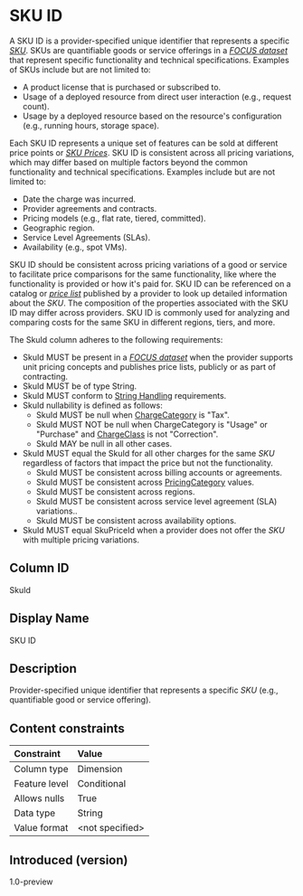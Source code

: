 # SKU ID

A SKU ID is a provider-specified unique identifier that represents a specific [*SKU*](#glossary:sku). SKUs are quantifiable goods or service offerings in a [*FOCUS dataset*](#glossary:FOCUS-dataset) that represent specific functionality and technical specifications. Examples of SKUs include but are not limited to:

* A product license that is purchased or subscribed to.
* Usage of a deployed resource from direct user interaction (e.g., request count).
* Usage by a deployed resource based on the resource's configuration (e.g., running hours, storage space).

Each SKU ID represents a unique set of features can be sold at different price points or [*SKU Prices*](#glossary:sku-price). SKU ID is consistent across all pricing variations, which may differ based on multiple factors beyond the common functionality and technical specifications. Examples include but are not limited to:

* Date the charge was incurred.
* Provider agreements and contracts.
* Pricing models (e.g., flat rate, tiered, committed).
* Geographic region.
* Service Level Agreements (SLAs).
* Availability (e.g., spot VMs).

SKU ID should be consistent across pricing variations of a good or service to facilitate price comparisons for the same functionality, like where the functionality is provided or how it's paid for. SKU ID can be referenced on a catalog or [*price list*](#glossary:price-list) published by a provider to look up detailed information about the *SKU*. The composition of the properties associated with the SKU ID may differ across providers. SKU ID is commonly used for analyzing and comparing costs for the same SKU in different regions, tiers, and more.

The SkuId column adheres to the following requirements:

* SkuId MUST be present in a [*FOCUS dataset*](#glossary:FOCUS-dataset) when the provider supports unit pricing concepts and publishes price lists, publicly or as part of contracting.
* SkuId MUST be of type String.
* SkuId MUST conform to [String Handling](#stringhandling) requirements.
* SkuId nullability is defined as follows:
  * SkuId MUST be null when [ChargeCategory](#chargecategory) is "Tax".
  * SkuId MUST NOT be null when ChargeCategory is "Usage" or "Purchase" and [ChargeClass](#chargeclass) is not "Correction".
  * SkuId MAY be null in all other cases.
* SkuId MUST equal the SkuId for all other charges for the same *SKU* regardless of factors that impact the price but not the functionality.
  * SkuId MUST be consistent across billing accounts or agreements.
  * SkuId MUST be consistent across [PricingCategory](#pricingcategory) values.
  * SkuId MUST be consistent across regions.
  * SkuId MUST be consistent across service level agreement (SLA) variations..
  * SkuId MUST be consistent across availability options.
* SkuId MUST equal SkuPriceId when a provider does not offer the *SKU* with multiple pricing variations.

## Column ID

SkuId

## Display Name

SKU ID

## Description

Provider-specified unique identifier that represents a specific *SKU* (e.g., quantifiable good or service offering).

## Content constraints

| Constraint    | Value            |
| :------------ | :--------------- |
| Column type   | Dimension        |
| Feature level | Conditional      |
| Allows nulls  | True             |
| Data type     | String           |
| Value format  | \<not specified> |

## Introduced (version)

1.0-preview
